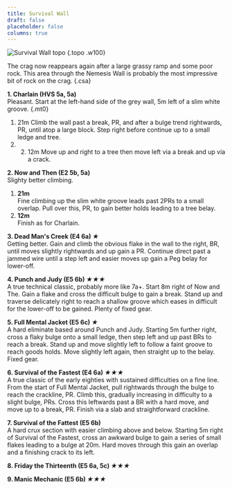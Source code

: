 ```yaml
---
title: Survival Wall
draft: false
placeholder: false
columns: true
---
```


![Survival Wall topo](/img/north-wales/border-region/clwyd-limestone/SURVIVAL.gif)
{.topo .w100}

The crag now reappears again after a large grassy ramp and some poor rock. This area through the Nemesis Wall is probably the most impressive bit of rock on the crag.
{.csa}

**1. Charlain (HVS 5a, 5a)**  
Pleasant. Start at the left-hand side of the grey wall, 5m left of a slim white groove.
{.mt0}

1.  21m Climb the wall past a break, PR, and after a bulge trend rightwards, PR, until atop a large block. Step right before continue up to a small ledge and tree.
2.  2. 12m Move up and right to a tree then move left via a break and up via a crack.

**2. Now and Then (E2 5b, 5a)**  
Slighty better climbing.

1.  **21m**  
    Fine climbing up the slim white groove leads past 2PRs to a small overlap. Pull over this, PR, to gain better holds leading to a tree belay.
2.  **12m**  
    Finish as for Charlain.

**3. Dead Man's Creek (E4 6a) *★***  
Getting better. Gain and climb the obvious flake in the wall to the right, BR, until moves slightly rightwards and up gain a PR. Continue direct past a jammed wire until a step left and easier moves up gain a Peg belay for lower-off.

**4. Punch and Judy (E5 6b) *★★★***  
A true technical classic, probably more like 7a+. Start 8m right of Now and The. Gain a flake and cross the difficult bulge to gain a break. Stand up and traverse delicately right to reach a shallow groove which eases in difficult for the lower-off to be gained. Plenty of fixed gear.

**5. Full Mental Jacket (E5 6c) *★***  
A hard eliminate based around Punch and Judy. Starting 5m further right, cross a flaky bulge onto a small ledge, then step left and up past BRs to reach a break. Stand up and move slightly left to follow a faint groove to reach goods holds. Move slightly left again, then straight up to the belay. Fixed gear.

**6. Survival of the Fastest (E4 6a) *★★★***  
A true classic of the early eighties with sustained difficulties on a fine line. From the start of Full Mental Jacket, pull rightwards through the bulge to reach the crackline, PR. Climb this, gradually increasing in difficulty to a slight bulge, PRs. Cross this leftwards past a BR with a hard move, and move up to a break, PR. Finish via a slab and straightforward crackline.

**7. Survival of the Fattest (E5 6b)**  
A hard crux section with easier climbing above and below. Starting 5m right of Survival of the Fastest, cross an awkward bulge to gain a series of small flakes leading to a bulge at 20m. Hard moves through this gain an overlap and a finishing crack to its left.

**8. Friday the Thirteenth (E5 6a, 5c) *★★★***  

**9. Manic Mechanic (E5 6b) *★★★***